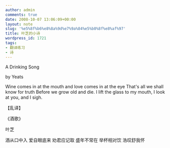 ```yaml
---
author: admin
comments: true
date: 2008-10-07 13:06:09+00:00
layout: note
slug: '%e5%8f%b6%e8%8a%9d%e7%9a%84%e5%b0%8f%e8%af%97'
title: 叶芝的小诗
wordpress_id: 1721
tags:
- 翻译练习
- 诗
---
```


A Drinking Song

by Yeats

Wine comes in at the mouth
and love comes in at the eye
That's all we shall know for truth
Before we grow old and die.
I lift the glass to my mouth,
I look at you, and I sigh.

【乱译】

《酒歌》

叶芝

酒从口中入
爱自眼底来
劝君应记取
盛年不常在
举杯相对饮
浩叹舒我怀
